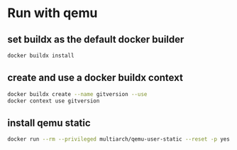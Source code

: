 # Run with qemu

## set buildx as the default docker builder

```bash
docker buildx install
```

## create and use a docker buildx context

```bash
docker buildx create --name gitversion --use
docker context use gitversion
```

## install qemu static

```bash
docker run --rm --privileged multiarch/qemu-user-static --reset -p yes
```
